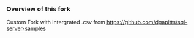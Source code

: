 ### Overview of this fork 

Custom Fork with intergrated .csv from https://github.com/dgapitts/sql-server-samples
